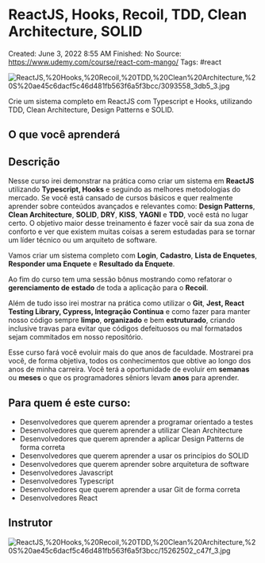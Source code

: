 # ReactJS, Hooks, Recoil, TDD, Clean Architecture, SOLID

Created: June 3, 2022 8:55 AM
Finished: No
Source: https://www.udemy.com/course/react-com-mango/
Tags: #react

![ReactJS,%20Hooks,%20Recoil,%20TDD,%20Clean%20Architecture,%20S%20ae45c6dacf5c46d481fb563f6a5f3bcc/3093558_3db5_3.jpg](ReactJS,%20Hooks,%20Recoil,%20TDD,%20Clean%20Architecture,%20S%20ae45c6dacf5c46d481fb563f6a5f3bcc/3093558_3db5_3.jpg)

Crie um sistema completo em ReactJS com Typescript e Hooks, utilizando TDD, Clean Architecture, Design Patterns e SOLID.

## O que você aprenderá

## Descrição

Nesse curso irei demonstrar na prática como criar um sistema em **ReactJS** utilizando **Typescript, Hooks** e seguindo as melhores metodologias do mercado. Se você está cansado de cursos básicos e quer realmente aprender sobre conteúdos avançados e relevantes como: **Design Patterns**, **Clean Architecture**, **SOLID**, **DRY**, **KISS**, **YAGNI** e **TDD**, você está no lugar certo. O objetivo maior desse treinamento é fazer você sair da sua zona de conforto e ver que existem muitas coisas a serem estudadas para se tornar um líder técnico ou um arquiteto de software.

Vamos criar um sistema completo com **Login**, **Cadastro**, **Lista de Enquetes**, **Responder uma Enquete** e **Resultado da Enquete**.

Ao fim do curso tem uma sessão bônus mostrando como refatorar o **gerenciamento de estado** de toda a aplicação para o **Recoil**.

Além de tudo isso irei mostrar na prática como utilizar o **Git**, **Jest, React Testing Library, Cypress, Integração Contínua** e como fazer para manter nosso código sempre **limpo**, **organizado** e bem **estruturado**, criando inclusive travas para evitar que códigos defeituosos ou mal formatados sejam commitados em nosso repositório.

Esse curso fará você evoluir mais do que anos de faculdade. Mostrarei pra você, de forma objetiva, todos os conhecimentos que obtive ao longo dos anos de minha carreira. Você terá a oportunidade de evoluir em **semanas** ou **meses** o que os programadores sêniors levam **anos** para aprender.

## Para quem é este curso:

- Desenvolvedores que querem aprender a programar orientado a testes
- Desenvolvedores que querem aprender a utilizar Clean Architecture
- Desenvolvedores que querem aprender a aplicar Design Patterns de forma correta
- Desenvolvedores que querem aprender a usar os princípios do SOLID
- Desenvolvedores que querem aprender sobre arquitetura de software
- Desenvolvedores Javascript
- Desenvolvedores Typescript
- Desenvolvedores que querem aprender a usar Git de forma correta
- Desenvolvedores React

## Instrutor

![ReactJS,%20Hooks,%20Recoil,%20TDD,%20Clean%20Architecture,%20S%20ae45c6dacf5c46d481fb563f6a5f3bcc/15262502_c47f_3.jpg](ReactJS,%20Hooks,%20Recoil,%20TDD,%20Clean%20Architecture,%20S%20ae45c6dacf5c46d481fb563f6a5f3bcc/15262502_c47f_3.jpg)
